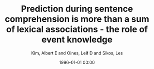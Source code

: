---
layout: post
title: Prediction during sentence comprehension is more than a sum of lexical associations - the role of event knowledge

date: 1996-01-01 00:00
author: Kim, Albert E and Oines, Leif D and Sikos, Les
journal: Language Cognition and Neuroscience

link: https://doi.org/10.1080/23273798.2015.1102950

year: 2016
---